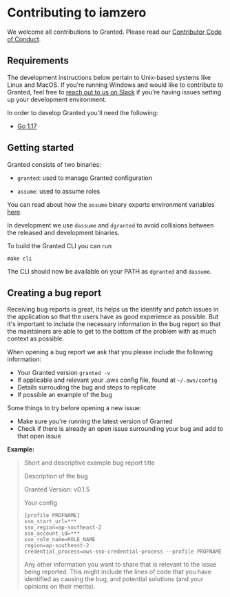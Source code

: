 # Contributing to iamzero

We welcome all contributions to Granted. Please read our [Contributor Code of Conduct](./CODE_OF_CONDUCT.md).

## Requirements

The development instructions below pertain to Unix-based systems like Linux and MacOS. If you're running Windows and would like to contribute to Granted, feel free to [reach out to us on Slack](https://join.slack.com/t/commonfatecommunity/shared_invite/zt-q4m96ypu-_gYlRWD3k5rIsaSsqP7QMg) if you're having issues setting up your development environment.

In order to develop Granted you'll need the following:

- [Go 1.17](https://go.dev/doc/install)

## Getting started

Granted consists of two binaries:

- `granted`: used to manage Granted configuration

- `assume`: used to assume roles

You can read about how the `assume` binary exports environment variables [here](https://docs.commonfate.io/granted/internals/shell-alias).

In development we use `dassume` and `dgranted` to avoid collisions between the released and development binaries.

To build the Granted CLI you can run

```
make cli
```

The CLI should now be available on your PATH as `dgranted` and `dassume`.

## Creating a bug report
Receiving bug reports is great, its helps us the identify and patch issues in the application so that the users have as good experience as possible. But it's important to include the necessary information in the bug report so that the maintainers are able to get to the bottom of the problem with as much context as possible. 

When opening a bug report we ask that you please include the following information:
- Your Granted version `granted -v` 
- If applicable and relevant your .aws config file, found at `~/.aws/config`
- Details surrouding the bug and steps to replicate
- If possible an example of the bug 

Some things to try before opening a new issue:
- Make sure you're running the latest version of Granted 
- Check if there is already an open issue surrounding your bug and add to that open issue


**Example:**
> Short and descriptive example bug report title
> 
> Description of the bug
>
> Granted Version: v0.1.5
>
> Your config
> ```
> [profile PROFNAME]
> sso_start_url=*** 
> sso_region=ap-southeast-2 
> sso_account_id=***
> sso_role_name=ROLE_NAME 
> region=ap-southeast-2 
> credential_process=aws-sso-credential-process --profile PROFNAME 
>```
> Any other information you want to share that is relevant to the issue being
> reported. This might include the lines of code that you have identified as
> causing the bug, and potential solutions (and your opinions on their
> merits).